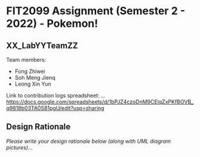 # FIT2099 Assignment (Semester 2 - 2022) - Pokemon!

## XX_LabYYTeamZZ
Team members:
* Fong Zhiwei
* Soh Meng Jienq
* Leong Xin Yun

Link to contribution logs spreadsheet: ...
https://docs.google.com/spreadsheets/d/1bPJZ4czoDnM9CElqZxPKfBOVB_q9818b03TA0S81pgU/edit?usp=sharing
## Design Rationale

_Please write your design rationale below (along with UML diagram pictures)..._
